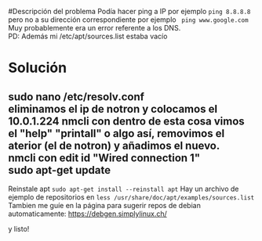 #Descripción del problema
Podía hacer ping a IP por ejemplo ```ping 8.8.8.8``` pero no a su dirección correspondiente por ejemplo ``` ping www.google.com```   
Muy probablemente era un error referente a los DNS.  
PD: Además mi /etc/apt/sources.list estaba vacío

# Solución

sudo nano /etc/resolv.conf  
eliminamos el ip de notron y colocamos el 10.0.1.224
nmcli con
dentro de esta cosa vimos el "help" "printall" o algo así, removimos el aterior (el de notron) y añadimos el nuevo.  
nmcli con edit id "Wired connection 1"  
sudo apt-get update
----

Reinstale apt ```sudo apt-get install --reinstall apt```
Hay un archivo de ejemplo de repositorios en ```less /usr/share/doc/apt/examples/sources.list```  
Tambien me guíe en la página para sugerir repos de debian automaticamente: https://debgen.simplylinux.ch/  

y listo!
